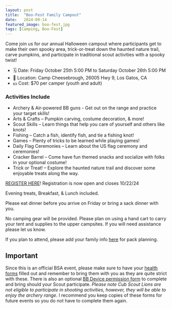 ```yaml
---
layout: post
title:  "Boo-Fest Family Campout"
date:   2024-09-14
featured_image: boo-fest.jpg
tags: [Camping, Boo-Fest]
---
```


Come join us for our annual Halloween campout where participants get to make their own spooky area, trick-or-treat down the haunted nature trail, carve pumpkins, and participate in traditional scout activities with a spooky twist!

* 🗓️ Date: Friday October 25th 5:00 PM to Saturday October 26th 5:00 PM
* 📍 Location: Camp Cheesebrough, 26005 Hwy 9, Los Gatos, CA
* 💵 Cost: $70 per camper (youth and adult)

### Activities Include

* Archery & Air-powered BB guns - Get out on the range and practice your target skills!
* Arts & Crafts – Pumpkin carving, costume decoration, & more!
* Scout Skills – Learn things that help you care of yourself and others like knots!
* Fishing – Catch a fish, identify fish, and tie a fishing knot!
* Games – Plenty of tricks to be learned while playing games!
* Daily Flag Ceremonies – Learn about the US flag ceremony and ceremonies!
* Cracker Barrel – Come have fun themed snacks and socialize with folks in your optional costume!
* Trick or Treat! – Explore the haunted nature trail and discover some enjoyable treats along the way.

[REGISTER HERE](https://scoutingevent.com/055-80416-194755)! Registration is now open and closes 10/22/24

Evening treats, Breakfast, & Lunch included.

Please eat dinner before you arrive on Friday or bring a sack dinner with you.

No camping gear will be provided. Please plan on using a hand cart to carry your tent and supplies to the upper campsites. If you will need assistance please let us know.

If you plan to attend, please add your family info [here](https://docs.google.com/spreadsheets/d/1IW_UPzoCoXVbjL8T38fvygH9gHDwTwQXomtopriVyCA/edit?usp=sharing) for pack planning.



## Important

Since this is an official BSA event, please make sure to have your [health forms](https://filestore.scouting.org/filestore/HealthSafety/pdf/680-001_AB.pdf) filled out and remember to bring them with you as they are quite strict with these. There is also an optional [BB Device permission form](https://scoutingevent.com/Download/055131095/OR/2020CALIFORNIABBFormsimplified.pdf) to complete and bring should your Scout participate. *Please note Cub Scout Lions are not eligible to participate in shooting activities, however, they will be able to enjoy the archery range.* I recommend you keep copies of these forms for future events so you do not have to complete them again.
